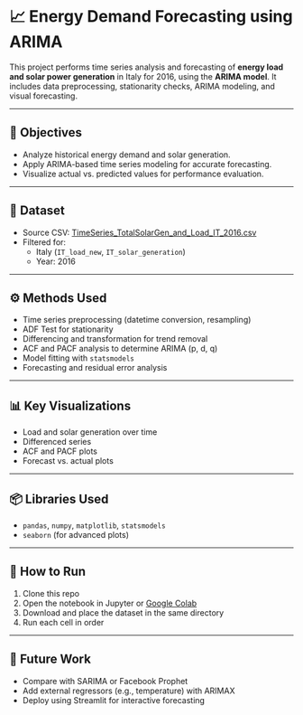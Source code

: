 # 📈 Energy Demand Forecasting using ARIMA

This project performs time series analysis and forecasting of **energy load and solar power generation** in Italy for 2016, using the **ARIMA model**. It includes data preprocessing, stationarity checks, ARIMA modeling, and visual forecasting.

---

## 🧠 Objectives
- Analyze historical energy demand and solar generation.
- Apply ARIMA-based time series modeling for accurate forecasting.
- Visualize actual vs. predicted values for performance evaluation.

---

## 📁 Dataset
- Source CSV: [TimeSeries_TotalSolarGen_and_Load_IT_2016.csv](https://data.open-power-system-data.org/time_series/2020-10-06/time_series_60min_singleindex.csv)
- Filtered for:
  - Italy (`IT_load_new`, `IT_solar_generation`)
  - Year: 2016

---

## ⚙️ Methods Used
- Time series preprocessing (datetime conversion, resampling)
- ADF Test for stationarity
- Differencing and transformation for trend removal
- ACF and PACF analysis to determine ARIMA (p, d, q)
- Model fitting with `statsmodels`
- Forecasting and residual error analysis

---

## 📊 Key Visualizations
- Load and solar generation over time
- Differenced series
- ACF and PACF plots
- Forecast vs. actual plots

---

## 📦 Libraries Used
- `pandas`, `numpy`, `matplotlib`, `statsmodels`
- `seaborn` (for advanced plots)

---

## 🚀 How to Run
1. Clone this repo  
2. Open the notebook in Jupyter or [Google Colab](https://colab.research.google.com/)  
3. Download and place the dataset in the same directory  
4. Run each cell in order

---

## 📌 Future Work
- Compare with SARIMA or Facebook Prophet
- Add external regressors (e.g., temperature) with ARIMAX
- Deploy using Streamlit for interactive forecasting
